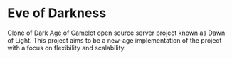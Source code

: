 # Eve of Darkness

Clone of Dark Age of Camelot open source server project known as Dawn of Light.  This
project aims to be a new-age implementation of the project with a focus on
flexibility and scalability.
